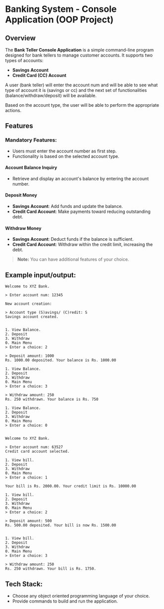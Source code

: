 # Banking System - Console Application (OOP Project)

## Overview
The **Bank Teller Console Application** is a simple command-line program designed for bank tellers to manage customer accounts. It supports two types of accounts:

- **Savings Account**
- **Credit Card (CC) Account**

A user (bank teller) will enter the account num and will be able to see what type of account it is (savings or cc) and the next set of functionalities (balance/withdraw/deposit) will be available. 

Based on the account type, the user will be able to perform the appropriate actions.

## Features

### Mandatory Features:

- Users must enter the account number as first step.
- Functionality is based on the selected account type.

#### Account Balance Inquiry
- Retrieve and display an account's balance by entering the account number.

#### Deposit Money
- **Savings Account**: Add funds and update the balance.
- **Credit Card Account**: Make payments toward reducing outstanding debt.

#### Withdraw Money
- **Savings Account**: Deduct funds if the balance is sufficient.
- **Credit Card Account**: Withdraw within the credit limit, increasing the debt.

> **Note:** You can have additional features of your choice.

## Example input/output:

```
Welcome to XYZ Bank.

> Enter account num: 12345

New account creation:

> Account type (S)avings/ (C)redit: S
Savings account created. 


1. View Balance.
2. Deposit 
3. Withdraw
0. Main Menu
> Enter a choice: 2

> Deposit amount: 1000
Rs. 1000.00 deposited. Your balance is Rs. 1000.00

1. View Balance.
2. Deposit 
3. Withdraw
0. Main Menu
> Enter a choice: 3

> Withdraw amount: 250
Rs. 250 withdrawn. Your balance is Rs. 750

1. View Balance.
2. Deposit 
3. Withdraw
0. Main Menu
> Enter a choice: 0


Welcome to XYZ Bank.

> Enter account num: 63527
Credit card account selected.

1. View bill.
2. Deposit 
3. Withdraw
0. Main Menu
> Enter a choice: 1

Your bill is Rs. 2000.00. Your credit limit is Rs. 10000.00

1. View bill.
2. Deposit 
3. Withdraw
0. Main Menu
> Enter a choice: 2

> Deposit amount: 500
Rs. 500.00 deposited. Your bill is now Rs. 1500.00


1. View bill.
2. Deposit 
3. Withdraw
0. Main Menu
> Enter a choice: 3

> Withdraw amount: 250
Rs. 250 withdrawn. Your bill is Rs. 1750.

```



## Tech Stack:

- Choose any object oriented programming language of your choice.
- Provide commands to build and run the application.
